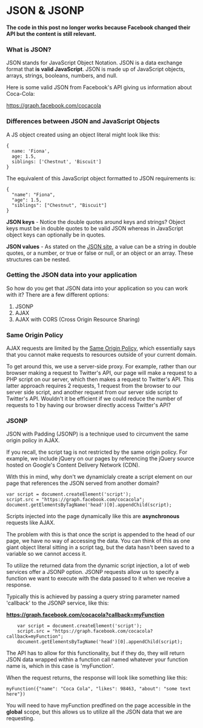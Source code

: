 JSON & JSONP
============

__The code in this post no longer works because Facebook changed their API but the content is still relevant.__

### What is JSON?

JSON stands for JavaScript Object Notation. JSON is a data exchange format that __is valid JavaScript__. JSON is made up of JavaScript objects, arrays, strings, booleans, numbers, and null.

Here is some valid JSON from Facebook's API giving us information about Coca-Cola:

https://graph.facebook.com/cocacola

### Differences between JSON and JavaScript Objects

A JS object created using an object literal might look like this:

```
{
  name: 'Fiona',
  age: 1.5,
  siblings: ['Chestnut', 'Biscuit']
}
```

The equivalent of this JavaScript object formatted to JSON requirements is:

```
{
  "name": "Fiona",
  "age": 1.5,
  "siblings": ["Chestnut", "Biscuit"]
}
```

__JSON keys__ - Notice the double quotes around keys and strings? Object keys must be in double quotes to be valid JSON whereas in JavaScript object keys can optionally be in quotes.

__JSON values__ - As stated on the [JSON site](http://www.json.org/), a value can be a string in double quotes, or a number, or true or false or null, or an object or an array. These structures can be nested.

### Getting the JSON data into your application

So how do you get that JSON data into your application so you can work with it? There are a few different options:

1. JSONP
2. AJAX
3. AJAX with CORS (Cross Origin Resource Sharing)

### Same Origin Policy

AJAX requests are limited by the [Same Origin Policy](http://en.wikipedia.org/wiki/Same_origin_policy), which essentially says that you cannot make requests to resources outside of your current domain.

To get around this, we use a server-side proxy. For example, rather than our browser making a request to Twitter's API, our page will make a request to a PHP script on our server, which then makes a request to Twitter's API. This latter approach requires 2 requests, 1 request from the browser to our server side script, and another request from our server side script to Twitter's API. Wouldn't it be efficient if we could reduce the number of requests to 1 by having our browser directly access Twitter's API?

### JSONP

JSON with Padding (JSONP) is a technique used to circumvent the same origin policy in AJAX.

If you recall, the script tag is not restricted by the same origin policy. For example, we include jQuery on our pages by referencing the jQuery source hosted on Google's Content Delivery Network (CDN).

With this in mind, why don't we dynamiclaly create a script element on our page that references the JSON served from another domain?


```
var script = document.createElement('script');
script.src = "https://graph.facebook.com/cocacola";
document.getElementsByTagName('head')[0].appendChild(script);
```

Scripts injected into the page dynamically like this are __asynchronous__ requests like AJAX.

The problem with this is that once the script is appended to the head of our page, we have no way of accessing the data. You can think of this as one giant object literal sitting in a script tag, but the data hasn't been saved to a variable so we cannot access it.

To utilize the returned data from the dynamic script injection, a lot of web services offer a JSONP option. JSONP requests allow us to specify a function we want to execute with the data passed to it when we receive a response.

Typically this is achieved by passing a query string parameter named 'callback' to the JSONP service, like this:

__https://graph.facebook.com/cocacola?callback=myFunction__

```
	var script = document.createElement('script');
	script.src = "https://graph.facebook.com/cocacola?callback=myFunction";
	document.getElementsByTagName('head')[0].appendChild(script);
```

The API has to allow for this functionality, but if they do, they will return JSON data wrapped within a function call named whatever your function name is, which in this case is 'myFunction'.

When the request returns, the response will look like something like this:

```
myFunction({"name": "Coca Cola", "likes": 98463, "about": "some text here"})
```

You will need to have myFunction predfined on the page accessible in the __global__ scope, but this allows us to utilize all the JSON data that we are requesting.
